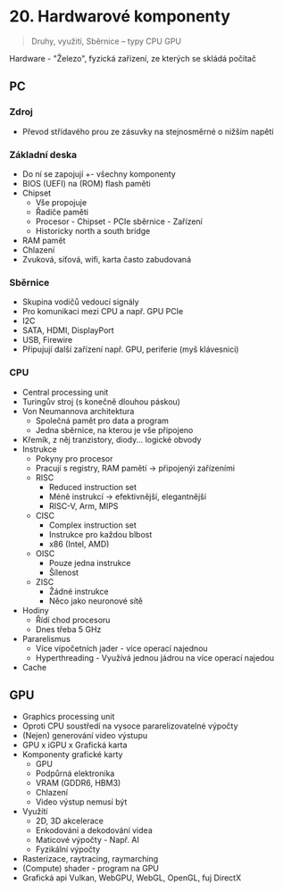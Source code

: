 # 20. Hardwarové komponenty

> Druhy, využití,
> Sběrnice – typy
> CPU
> GPU

Hardware - "Železo", fyzická zařízení, ze kterých se skládá počítač

## PC

### Zdroj

- Převod střídavého prou ze zásuvky na stejnosměrné o nižším napětí

### Základní deska

- Do ní se zapojují +- všechny komponenty
- BIOS (UEFI) na (ROM) flash paměti
- Chipset
  - Vše propojuje
  - Řadiče paměti
  - Procesor - Chipset - PCIe sběrnice - Zařízení
  - Historicky north a south bridge
- RAM pamět
- Chlazení
- Zvuková, síťová, wifi, karta často zabudovaná

### Sběrnice

- Skupina vodičů vedoucí signály
- Pro komunikaci mezi CPU a např. GPU PCIe
- I2C
- SATA, HDMI, DisplayPort
- USB, Firewire
- Připujují další zařízení např. GPU, periferie (myš klávesnici)

### CPU

- Central processing unit
- Turingův stroj (s konečně dlouhou páskou)
- Von Neumannova architektura
  - Společná pamět pro data a program
  - Jedna sběrnice, na kterou je vše připojeno
- Křemík, z něj tranzistory, diody... logické obvody
- Instrukce
  - Pokyny pro procesor
  - Pracují s registry, RAM pamětí -> připojenýi zařízeními
  - RISC
    - Reduced instruction set
    - Méně instrukcí -> efektivnější, elegantnější
    - RISC-V, Arm, MIPS
  - CISC
    - Complex instruction set
    - Instrukce pro každou blbost
    - x86 (Intel, AMD)
  - OISC
    - Pouze jedna instrukce
    - Šílenost
  - ZISC
    - Žádné instrukce
    - Něco jako neuronové sítě
- Hodiny
  - Řídí chod procesoru
  - Dnes třeba 5 GHz
- Pararelismus
  - Více vípočetních jader - více operací najednou
  - Hyperthreading - Využívá jednou jádrou na více operací najedou
- Cache

## GPU

- Graphics processing unit
- Oproti CPU soustředí na vysoce pararelizovatelné výpočty
- (Nejen) generování video výstupu
- GPU x iGPU x Grafická karta
- Komponenty grafické karty
  - GPU
  - Podpůrná elektronika
  - VRAM (GDDR6, HBM3)
  - Chlazení
  - Video výstup nemusí být
- Využítí
  - 2D, 3D akcelerace
  - Enkodování a dekodování videa
  - Maticové výpočty - Např. AI
  - Fyzikální výpočty
- Rasterizace, raytracing, raymarching
- (Compute) shader - program na GPU
- Grafická api Vulkan, WebGPU, WebGL, OpenGL, fuj DirectX
